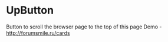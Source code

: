 UpButton
========

Button to scroll the browser page to the top of this page
Demo - http://forumsmile.ru/cards
